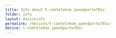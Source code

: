 ```yaml
---
title: Info about t-comtelekom_speedportw701v
folder: info
layout: deviceinfo
permalink: /devices/t-comtelekom_speedportw701v/
device: t-comtelekom_speedportw701v
---
```

